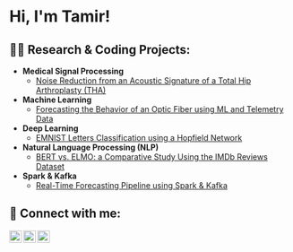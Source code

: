 <h1>Hi, I'm Tamir! <br/>


<h2>👨‍💻 Research & Coding Projects:</h2>

- <b>Medical Signal Processing</b>
  - [Noise Reduction from an Acoustic Signature of a Total Hip Arthroplasty (THA)](https://github.com/tamirshoresh/Medical-Signal-Processing.git)
- <b>Machine Learning</b>
  - [Forecasting the Behavior of an Optic Fiber using ML and Telemetry Data](https://github.com/tamirshoresh/Optic-Fiber-ML.git)
- <b>Deep Learning</b>
  - [EMNIST Letters Classification using a Hopfield Network](https://github.com/tamirshoresh/MNIST-Letter-Classification-Hopfield.git)
- <b>Natural Language Processing (NLP)</b>
  - [BERT vs. ELMO: a Comparative Study Using the IMDb Reviews Dataset](https://github.com/tamirshoresh/Natural-Language-Processing-NLP.git)
- <b>Spark & Kafka</b>
  - [Real-Time Forecasting Pipeline using Spark & Kafka](https://github.com/tamirshoresh/Spark-and-Kafka-Forecasting-Pipeline.git)


<h2> 🤳 Connect with me:</h2>

[<img align="left" alt="JoshMadakor | Twitter" width="22px" src="https://cdn.jsdelivr.net/npm/simple-icons@v3/icons/facebook.svg" />][facebook]
[<img align="left" alt="JoshMadakor | LinkedIn" width="22px" src="https://cdn.jsdelivr.net/npm/simple-icons@v3/icons/linkedin.svg" />][linkedin]
[<img align="left" alt="JoshMadakor | Instagram" width="22px" src="https://cdn.jsdelivr.net/npm/simple-icons@v3/icons/instagram.svg" />][instagram]

[facebook]: https://www.facebook.com/tamir.shoresh?mibextid=ZbWKwL
[instagram]: https://instagram.com/tamir_shoresh?igshid=ZGUzMzM3NWJiOQ==
[linkedin]: https://www.linkedin.com/in/tamir-shoresh-931076209

